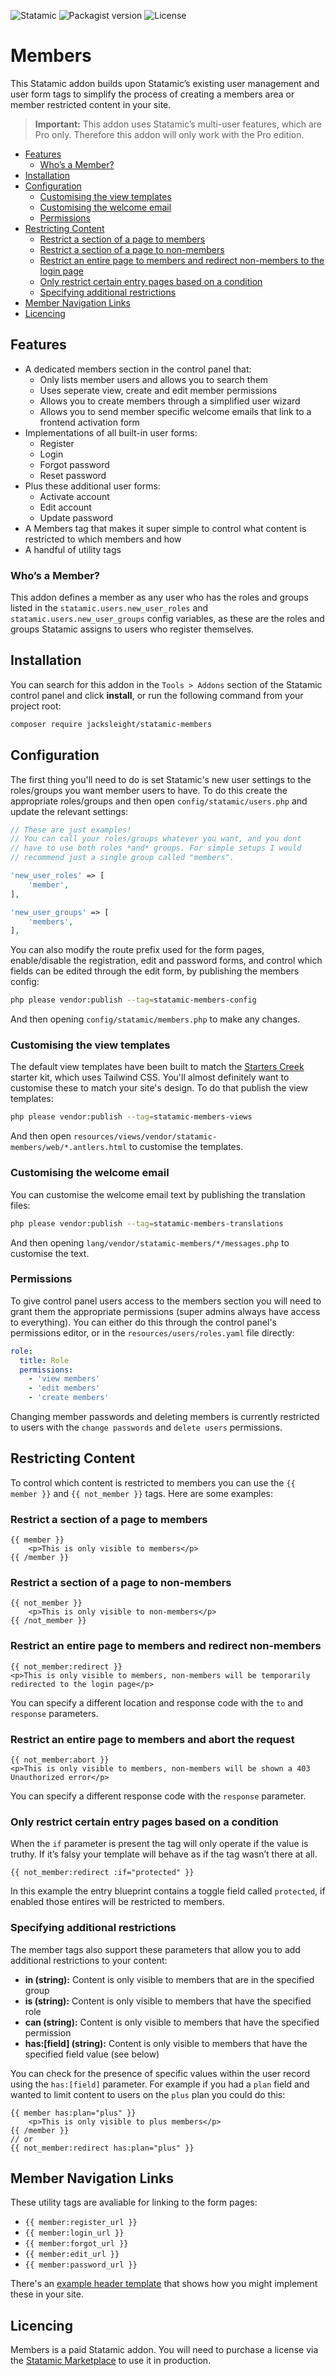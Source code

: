 <!-- statamic:hide -->

![Statamic](https://flat.badgen.net/badge/Statamic/3.2+/FF269E)
![Packagist version](https://flat.badgen.net/packagist/v/jacksleight/statamic-members)
![License](https://flat.badgen.net/github/license/jacksleight/statamic-members)

# Members 

<!-- /statamic:hide -->

This Statamic addon builds upon Statamic’s existing user management and user form tags to simplify the process of creating a members area or member restricted content in your site.

> **Important:** This addon uses Statamic’s multi-user features, which are Pro only. Therefore this addon will only work with the Pro edition.

- [Features](#features)
  * [Who’s a Member?](#who-s-a-member-)
- [Installation](#installation)
- [Configuration](#configuration)
  * [Customising the view templates](#customising-the-view-templates)
  * [Customising the welcome email](#customising-the-welcome-email)
  * [Permissions](#permissions)
- [Restricting Content](#restricting-content)
  * [Restrict a section of a page to members](#restrict-a-section-of-a-page-to-members)
  * [Restrict a section of a page to non-members](#restrict-a-section-of-a-page-to-non-members)
  * [Restrict an entire page to members and redirect non-members to the login page](#restrict-an-entire-page-to-members-and-redirect-non-members-to-the-login-page)
  * [Only restrict certain entry pages based on a condition](#only-restrict-certain-entry-pages-based-on-a-condition)
  * [Specifying additional restrictions](#specifying-additional-restrictions)
- [Member Navigation Links](#member-navigation-links)
- [Licencing](#licencing)

## Features

* A dedicated members section in the control panel that:
	* Only lists member users and allows you to search them
	* Uses seperate view, create and edit member permissions
	* Allows you to create members through a simplified user wizard
	* Allows you to send member specific welcome emails that link to a frontend activation form
* Implementations of all built-in user forms:
	* Register
	* Login
	* Forgot password
	* Reset password
* Plus these additional user forms:
	* Activate account
	* Edit account
	* Update password
* A Members tag that makes it super simple to control what content is restricted to which members and how
* A handful of utility tags

### Who’s a Member?

This addon defines a member as any user who has the roles and groups listed in the `statamic.users.new_user_roles` and `statamic.users.new_user_groups` config variables, as these are the roles and groups Statamic assigns to users who register themselves.

## Installation

You can search for this addon in the `Tools > Addons` section of the Statamic control panel and click **install**, or run the following command from your project root:

```bash
composer require jacksleight/statamic-members
```

## Configuration

The first thing you'll need to do is set Statamic's new user settings to the roles/groups you want member users to have. To do this create the appropriate roles/groups and then open `config/statamic/users.php` and update the relevant settings:

```php
// These are just examples!
// You can call your roles/groups whatever you want, and you dont
// have to use both roles *and* groups. For simple setups I would
// recommend just a single group called "members".

'new_user_roles' => [
    'member',
],

'new_user_groups' => [
    'members',
],
```

You can also modify the route prefix used for the form pages, enable/disable the registration, edit and password forms, and control which fields can be edited through the edit form, by publishing the members config:

```bash
php please vendor:publish --tag=statamic-members-config
```

And then opening `config/statamic/members.php` to make any changes.

### Customising the view templates

The default view templates have been built to match the [Starters Creek](https://statamic.com/starter-kits/statamic/starters-creek) starter kit, which uses Tailwind CSS. You'll almost definitely want to customise these to match your site's design. To do that publish the view templates:

```bash
php please vendor:publish --tag=statamic-members-views
```

And then open `resources/views/vendor/statamic-members/web/*.antlers.html` to customise the templates.

### Customising the welcome email

You can customise the welcome email text by publishing the translation files:

```bash
php please vendor:publish --tag=statamic-members-translations
```

And then opening `lang/vendor/statamic-members/*/messages.php` to customise the text.

### Permissions

To give control panel users access to the members section you will need to grant them the appropriate permissions (super admins always have access to everything). You can either do this through the control panel's permissions editor, or in the `resources/users/roles.yaml` file directly:

```yaml
role:
  title: Role
  permissions:
    - 'view members'
    - 'edit members'
    - 'create members'
```

Changing member passwords and deleting members is currently restricted to users with the `change passwords` and `delete users` permissions.

## Restricting Content

To control which content is restricted to members you can use the `{{ member }}` and `{{ not_member }}` tags. Here are some examples:

### Restrict a section of a page to members

```antlers
{{ member }}
    <p>This is only visible to members</p>
{{ /member }}
```

### Restrict a section of a page to non-members

```antlers
{{ not_member }}
    <p>This is only visible to non-members</p>
{{ /not_member }}
```

### Restrict an entire page to members and redirect non-members 

```antlers
{{ not_member:redirect }}
<p>This is only visible to members, non-members will be temporarily redirected to the login page</p>
```

You can specify a different location and response code with the `to` and `response` parameters.

### Restrict an entire page to members and abort the request

```antlers
{{ not_member:abort }}
<p>This is only visible to members, non-members will be shown a 403 Unauthorized error</p>
```

You can specify a different response code with the `response` parameter.

### Only restrict certain entry pages based on a condition

When the `if` parameter is present the tag will only operate if the value is truthy. If it’s falsy your template will behave as if the tag wasn’t there at all.

```antlers
{{ not_member:redirect :if="protected" }}
```

In this example the entry blueprint contains a toggle field called `protected`, if enabled those entires will be restricted to members.

### Specifying additional restrictions

The member tags also support these parameters that allow you to add additional restrictions to your content:

* **in (string):** Content is only visible to members that are in the specified group 
* **is (string):** Content is only visible to members that have the specified role 
* **can (string):** Content is only visible to members that have the specified permission 
* **has:\[field\] (string):** Content is only visible to members that have the specified field value (see below)

You can check for the presence of specific values within the user record using the `has:[field]` parameter. For example if you had a `plan` field and wanted to limit content to users on the `plus` plan you could do this:

```antlers
{{ member has:plan="plus" }}
    <p>This is only visible to plus members</p>
{{ /member }}
// or
{{ not_member:redirect has:plan="plus" }}
```

## Member Navigation Links

These utility tags are avaliable for linking to the form pages:

* `{{ member:register_url }}`
* `{{ member:login_url }}`
* `{{ member:forgot_url }}`
* `{{ member:edit_url }}`
* `{{ member:password_url }}`

There's an [example header template](examples/_header.antlers.html) that shows how you might implement these in your site.

<!-- statamic:hide -->

## Licencing

Members is a paid Statamic addon. You will need to purchase a license via the [Statamic Marketplace](https://statamic.com/addons/jacksleight/members) to use it in production.

<!-- /statamic:hide -->